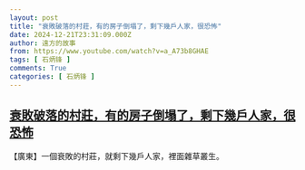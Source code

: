 ```yaml
---
layout: post
title: "衰敗破落的村莊，有的房子倒塌了，剩下幾戶人家，很恐怖"
date: 2024-12-21T23:31:09.000Z
author: 遠方的故事
from: https://www.youtube.com/watch?v=a_A73b8GHAE
tags: [ 石炳锋 ]
comments: True
categories: [ 石炳锋 ]
---
```

<!--1734823869000-->
[衰敗破落的村莊，有的房子倒塌了，剩下幾戶人家，很恐怖](https://www.youtube.com/watch?v=a_A73b8GHAE)
------

<div>
【廣東】一個衰敗的村莊，就剩下幾戶人家，裡面雜草叢生。
</div>
